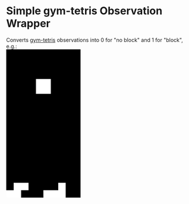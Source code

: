 # Simple gym-tetris Observation Wrapper
Converts [gym-tetris](https://github.com/Kautenja/gym-tetris) observations into 0 for "no block" and 1 for "block", e.g.:  
![Example board](simple_board.png)

